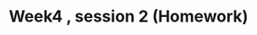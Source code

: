 ---
title: Week4 , session 2 (Homework)
published_at: 2025-04-11
snippet: Week 4 session 2
disable_html_sanitization: true
allow_math: true
---